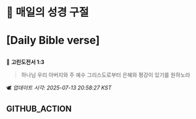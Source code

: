 # 🙏 매일의 성경 구절
# [Daily Bible verse]
##
<!-- START_BIBLE_VERSE -->
📖 **고린도전서 1:3**
> 하나님 우리 아버지와 주 예수 그리스도로부터 은혜와 평강이 있기를 원하노라

🕊️ _업데이트 시각: 2025-07-13 20:58:27 KST_
  <!-- END_BIBLE_VERSE -->
## GITHUB_ACTION
